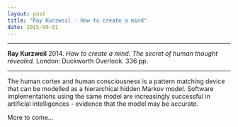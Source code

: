 ```yaml
---
layout: post
title: "Ray Kurzweil - How to create a mind"
date: 2015-09-01
---
```



***
<b>Ray Kurzweil</b> 2014. _How to create a mind. The secret of human thought revealed._ London: Duckworth Overlook. 336 pp.
***
The human cortex and human consciousness is a pattern matching device that can be modelled as a hierarchical hidden Markov model.  Software implementations using the same model are increasingly successful in artificial intelligences - evidence that the model may be accurate.

More to come...
